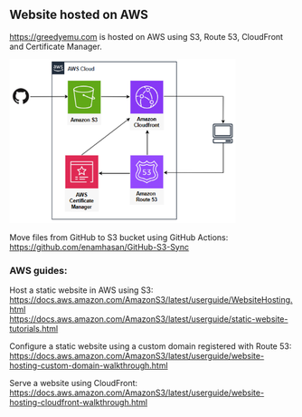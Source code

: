 ## Website hosted on AWS

https://greedyemu.com is hosted on AWS using S3, Route 53, CloudFront and Certificate Manager.

<img src="https://github.com/greedyemu/website/blob/main/image/architecture.png" style="width:400px" alt="architecture">


Move files from GitHub to S3 bucket using GitHub Actions:  
https://github.com/enamhasan/GitHub-S3-Sync

### AWS guides:
Host a static website in AWS using S3:  
https://docs.aws.amazon.com/AmazonS3/latest/userguide/WebsiteHosting.html  
https://docs.aws.amazon.com/AmazonS3/latest/userguide/static-website-tutorials.html

Configure a static website using a custom domain registered with Route 53:  
https://docs.aws.amazon.com/AmazonS3/latest/userguide/website-hosting-custom-domain-walkthrough.html

Serve a website using CloudFront:  
https://docs.aws.amazon.com/AmazonS3/latest/userguide/website-hosting-cloudfront-walkthrough.html
